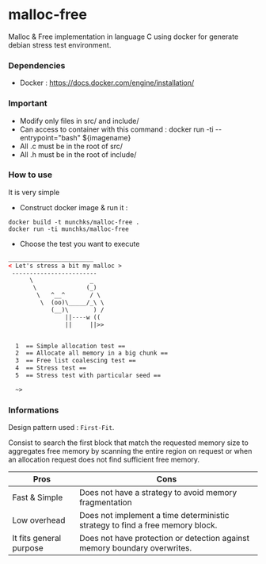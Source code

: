 
# malloc-free
Malloc & Free implementation in language C using docker for generate debian stress test environment.

### Dependencies ###
- Docker : https://docs.docker.com/engine/installation/

### Important ###
- Modify only files in src/ and include/
- Can access to container with this command : docker run -ti --entrypoint="bash" ${imagename}
- All .c must be in the root of src/
- All .h must be in the root of include/

### How to use ###
It is very simple
- Construct docker image & run it :
```shell
docker build -t munchks/malloc-free .
docker run -ti munchks/malloc-free
```
- Choose the test you want to execute
```html
________________________
< Let's stress a bit my malloc >
 ------------------------
      \                _
       \              (_)
        \   ^__^       / \
         \  (oo)\_____/_\ \
            (__)\       ) /
                ||----w ((
                ||     ||>>


  1  == Simple allocation test == 
  2  == Allocate all memory in a big chunk ==
  3  == Free list coalescing test ==
  4  == Stress test ==
  5  == Stress test with particular seed ==

  ~>
```

### Informations ###

Design pattern used : `First-Fit`.

Consist to search the first block that match the requested memory size to
aggregates free memory by scanning the entire region on request or when an allocation request does not find sufficient free memory.

Pros | Cons
------------ | -------------
Fast & Simple | Does not have a strategy to avoid memory fragmentation
Low overhead | Does not implement a time deterministic strategy to find a free memory block.
It fits general purpose | Does not have protection or detection against memory boundary overwrites.
